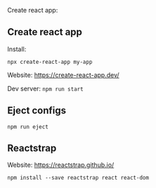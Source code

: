Create react app:
## Create react app

Install:
```
npx create-react-app my-app
```

Website: https://create-react-app.dev/


Dev server: `npm run start`

## Eject configs

```
npm run eject
```


## Reactstrap

Website: https://reactstrap.github.io/

```
npm install --save reactstrap react react-dom
```
